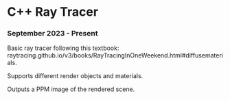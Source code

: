 
# C++ Ray Tracer
### September 2023 - Present 

Basic ray tracer following this textbook: raytracing.github.io/v3/books/RayTracingInOneWeekend.html#diffusematerials.

Supports different render objects and materials.

Outputs a PPM image of the rendered scene. 

